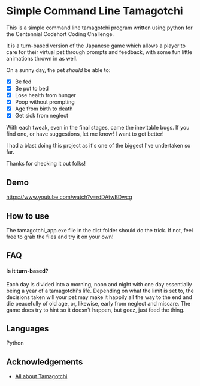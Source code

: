 
# Simple Command Line Tamagotchi

This is a simple command line tamagotchi program written using python for the Centennial Codehort Coding Challenge.

It is a turn-based version of the Japanese game which allows a player to care for their virtual pet through prompts and feedback, with some fun little animations thrown in as well. 

On a sunny day, the pet *should* be able to:

- [x] Be fed
- [x] Be put to bed
- [x] Lose health from hunger
- [x] Poop without prompting
- [x] Age from birth to death
- [x] Get sick from neglect

With each tweak, even in the final stages, came the inevitable bugs. If you find one, or have suggestions, let me know! I want to get better!

I had a blast doing this project as it's one of the biggest I've undertaken so far.

Thanks for checking it out folks!


## Demo

https://www.youtube.com/watch?v=rdDAtwBDwcg

## How to use

The tamagotchi_app.exe file in the dist folder should do the trick. If not, feel free to grab the files and try it on your own!


## FAQ

#### Is it turn-based?

Each day is divided into a morning, noon and night with one day essentially being a year of a tamagotchi's life. Depending on what the limit is set to, the decisions taken will your pet may make it happily all the way to the end and die peacefully of old age, or, likewise, early from neglect and miscare. The game does try to hint so it doesn't happen, but geez, just feed the thing.

## Languages
Python


## Acknowledgements

 - [All about Tamagotchi](https://tamagotchi.fandom.com/wiki/Main_Page)


